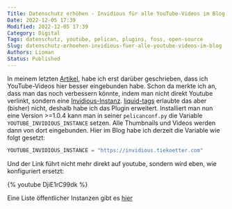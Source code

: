 ```yaml
---
Title: Datenschutz erhöhen - Invidious für alle YouTube-Videos im Blog
Date: 2022-12-05 17:39
Modified: 2022-12-05 17:39
Category: Digital
Tags: datenschutz, youtube, pelican, plugins, foss, open-source
Slug: datenschutz-erhoehen-invidious-fuer-alle-youtube-videos-im-blog
Authors: Lioman
Status: Published
---
```


In meinem letzten [Artikel]({filename}/Allgemein/2022-11-07-youtube-videos-datenschutzsicher-eingebunden.md),
habe ich erst darüber geschrieben, dass ich YouTube-Videos hier besser eingebunden habe.
Schon da merkte ich an, dass man das noch verbessern könnte, indem man nicht direkt Youtube verlinkt,
sondern eine [Invidious-Instanz](https://invidious.io).
[liquid-tags](https://pypi.org/project/pelican-liquid-tags/) erlaubte das aber (bisher) nicht,
deshalb habe ich das Plugin erweitert.
Installiert man nun eine Version >=1.0.4 kann man in seiner `pelicanconf.py`
die Variable `YOUTUBE_INVIDIOUS_INSTANCE` setzen.
Alle Thumbnails und Videos werden dann von dort eingebunden.
Hier im Blog habe ich derzeit die Variable wie folgt gesetzt:

```python
YOUTUBE_INVIDIOUS_INSTANCE = "https://invidious.tiekoetter.com"
```

Und der Link führt nicht mehr direkt auf youtube, sondern wird eben, wie konfiguriert ersetzt:

{% youtube DjiE1rC99dk %}

Eine Liste öffentlicher Instanzen gibt es [hier](https://docs.invidious.io/instances/)
